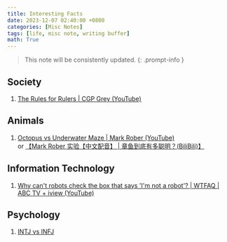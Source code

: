 ```yaml
---
title: Interesting Facts
date: 2023-12-07 02:40:00 +0800
categories: [Misc Notes]
tags: [life, misc note, writing buffer]
math: True
---
```



> This note will be consistently updated.
{: .prompt-info }

## Society
1. [The Rules for Rulers \| CGP Grey (YouTube)](https://www.youtube.com/watch?v=rStL7niR7gs)


## Animals
1. [Octopus vs Underwater Maze \| Mark Rober (YouTube)](https://www.youtube.com/watch?v=7__r4FVj-EI)   
   or [【Mark Rober 实验【中文配音】 \| 章鱼到底有多聪明？(BiliBili)】](https://www.bilibili.com/video/BV1jN4y1277n/?share_source=copy_web&vd_source=b3cf9eb7cfe43c730613c5158a38e978)



## Information Technology
1. [Why can't robots check the box that says 'I'm not a robot'? \| WTFAQ \| ABC TV + iview (YouTube)](https://www.youtube.com/watch?v=4UuvwY6CdLo)

## Psychology
1. [INTJ vs INFJ](https://www.youtube.com/watch?v=HLGQ-sFCBZA)
